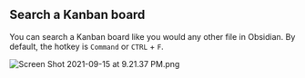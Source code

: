 ## Search a Kanban board

You can search a Kanban board like you would any other file in Obsidian. By default, the hotkey is  `Command` or `CTRL` + `F`.

<img alt="Screen Shot 2021-09-15 at 9.21.37 PM.png" srcset="/obsidian-kanban/Assets/Screen%20Shot%202021-09-15%20at%209.21.37%20PM.png 2x">
